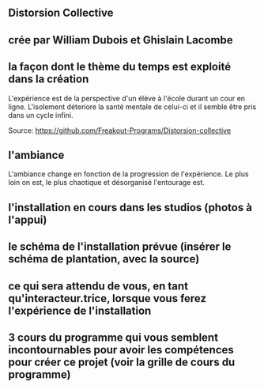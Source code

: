 ## Distorsion Collective

## crée par William Dubois et Ghislain Lacombe

## la façon dont le thème du temps est exploité dans la création
L'expérience est de la perspective d'un élève à l'école durant un cour en ligne. L'isolement déteriore la santé mentale de celui-ci et il semble être pris dans un cycle infini.

Source: https://github.com/Freakout-Programs/Distorsion-collective

## l'ambiance
L'ambiance change en fonction de la progression de l'expérience. Le plus loin on est, le plus chaotique et désorganisé l'entourage est.

## l'installation en cours dans les studios (photos à l'appui)

## le schéma de l'installation prévue (insérer le schéma de plantation, avec la source)

## ce qui sera attendu de vous, en tant qu'interacteur.trice, lorsque vous ferez l'expérience de l'installation

## 3 cours du programme qui vous semblent incontournables pour avoir les compétences pour créer ce projet (voir la grille de cours du programme)
